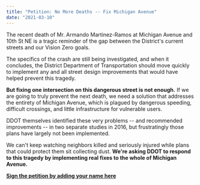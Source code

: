```yaml
---
title: "Petition: No More Deaths -- Fix Michigan Avenue"
date: "2021-03-10"
---
```


The recent death of Mr. Armando Martinez-Ramos at Michigan Avenue and 10th St NE is a tragic reminder of the gap between the District's current streets and our Vision Zero goals.  
  
The specifics of the crash are still being investigated, and when it concludes, the District Department of Transportation should move quickly to implement any and all street design improvements that would have helped prevent this tragedy.  
  
**But fixing one intersection on this dangerous street is not enough.** If we are going to truly prevent the next death, we need a solution that addresses the entirety of Michigan Avenue, which is plagued by dangerous speeding, difficult crossings, and little infrastructure for vulnerable users.  
  
DDOT themselves identified these very problems -- and recommended improvements -- in two separate studies in 2016, but frustratingly those plans have largely not been implemented.  
  
We can't keep watching neighbors killed and seriously injured while plans that could protect them sit collecting dust. **We're asking DDOT to respond to this tragedy by implementing real fixes to the whole of Michigan Avenue.**  
  
[**Sign the petition by adding your name here**](https://mailchi.mp/8025579aa7ab/f6mj00aevq)
